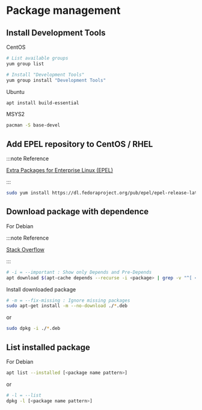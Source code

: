 # Package management

## Install Development Tools

CentOS

```bash
# List available groups
yum group list

# Install "Development Tools"
yum group install "Development Tools"
```

Ubuntu

```bash
apt install build-essential
```

MSYS2

```bash
pacman -S base-devel
```

## Add EPEL repository to CentOS / RHEL

:::note Reference

[Extra Packages for Enterprise Linux (EPEL)](https://fedoraproject.org/wiki/EPEL)

:::

```bash
sudo yum install https://dl.fedoraproject.org/pub/epel/epel-release-latest-7.noarch.rpm
```

## Download package with dependence

For Debian

:::note Reference

[Stack Overflow](https://stackoverflow.com/a/41428445/1877620)

:::

```bash
# -i = --important : Show only Depends and Pre-Depends
apt download $(apt-cache depends --recurse -i <package> | grep -v "^[ <]")
```

Install downloaded package

```bash
# -m = --fix-missing : Ignore missing packages
sudo apt-get install -m --no-download ./*.deb
```

or

```bash
sudo dpkg -i ./*.deb
```

## List installed package

For Debian

```bash
apt list --installed [<package name pattern>]
```

or

```bash
# -l = --list
dpkg -l [<package name pattern>]
```
